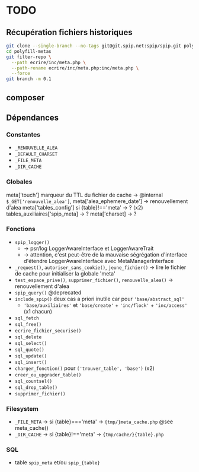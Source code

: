 # TODO

## Récupération fichiers historiques

```bash
git clone --single-branch --no-tags git@git.spip.net:spip/spip.git polyfill-metas
cd polyfill-metas
git filter-repo \
  --path ecrire/inc/meta.php \
  --path-rename ecrire/inc/meta.php:inc/meta.php \
  --force
git branch -m 0.1
```

## composer

## Dépendances

### Constantes

- `_RENOUVELLE_ALEA`
- `_DEFAULT_CHARSET`
- `_FILE_META`
- `_DIR_CACHE`

### Globales

meta['touch'] marqueur du TTL du fichier de cache -> @internal
`$_GET['renouvelle_alea']`, meta['alea_ephemere_date'] -> renouvellement d'alea
meta['tables_config'] si {table}!=='meta' -> ? (x2)
tables_auxiliaires['spip_meta] -> ?
meta['charset] -> ?

### Fonctions

- `spip_logger()`
  - -> psr/log LoggerAwareInterface et LoggerAwareTrait
  - -> attention, c'est peut-être de la mauvaise ségrégation d'interface d'étendre LoggerAwareInterface avec MetaManagerInterface
- `_request()`, `autoriser_sans_cookie()`, `jeune_fichier()` -> lire le fichier de cache pour initialiser la globale 'meta'
- `test_espace_prive()`, `supprimer_fichier()`, `renouvelle_alea()` -> renouvellement d'alea
- `spip_query()` @deprecated
- `include_spip()` deux cas a priori inutile car pour `'base/abstract_sql'`
  - `'base/auxiliaires'` et `'base/create'` + `'inc/flock'` + `'inc/access'` (x1 chacun)
- `sql_fetch`
- `sql_free()`
- `ecrire_fichier_securise()`
- `sql_delete`
- `sql_select()`
- `sql_quote()`
- `sql_update()`
- `sql_insert()`
- `charger_fonction()` pour `('trouver_table', 'base')` (x2)
- `creer_ou_upgrader_table()`
- `sql_countsel()`
- `sql_drop_table()`
- `supprimer_fichier()`

### Filesystem

- `_FILE_META` -> si {table}==='meta' -> `{tmp/}meta_cache.php` @see meta_cache()
- `_DIR_CACHE` -> si {table}!=='meta' -> `{tmp/cache/}{table}.php`

### SQL

- table `spip_meta` et/ou `spip_{table}`
